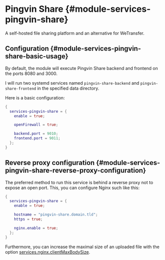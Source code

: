 # Pingvin Share {#module-services-pingvin-share}

A self-hosted file sharing platform and an alternative for WeTransfer.

## Configuration {#module-services-pingvin-share-basic-usage}

By default, the module will execute Pingvin Share backend and frontend on the ports 8080 and 3000.

I will run two systemd services named `pingvin-share-backend` and `pingvin-share-frontend` in the specified data directory.

Here is a basic configuration:

```nix
{
  services-pingvin-share = {
    enable = true;

    openFirewall = true;

    backend.port = 9010;
    frontend.port = 9011;
  };
}
```

## Reverse proxy configuration {#module-services-pingvin-share-reverse-proxy-configuration}

The preferred method to run this service is behind a reverse proxy not to expose an open port. This, you can configure Nginx such like this:

```nix
{
  services-pingvin-share = {
    enable = true;

    hostname = "pingvin-share.domain.tld";
    https = true;

    nginx.enable = true;
  };
}
```

Furthermore, you can increase the maximal size of an uploaded file with the option [services.nginx.clientMaxBodySize](#opt-services.nginx.clientMaxBodySize).

